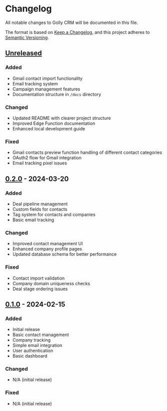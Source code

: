 # Changelog

All notable changes to Golly CRM will be documented in this file.

The format is based on [Keep a Changelog](https://keepachangelog.com/en/1.0.0/),
and this project adheres to [Semantic Versioning](https://semver.org/spec/v2.0.0.html).

## [Unreleased]

### Added
- Gmail contact import functionality
- Email tracking system
- Campaign management features
- Documentation structure in `/docs` directory

### Changed
- Updated README with clearer project structure
- Improved Edge Function documentation
- Enhanced local development guide

### Fixed
- Gmail contacts preview function handling of different contact categories
- OAuth2 flow for Gmail integration
- Email tracking pixel issues

## [0.2.0] - 2024-03-20

### Added
- Deal pipeline management
- Custom fields for contacts
- Tag system for contacts and companies
- Basic email tracking

### Changed
- Improved contact management UI
- Enhanced company profile pages
- Updated database schema for better performance

### Fixed
- Contact import validation
- Company domain uniqueness checks
- Deal stage ordering issues

## [0.1.0] - 2024-02-15

### Added
- Initial release
- Basic contact management
- Company tracking
- Simple email integration
- User authentication
- Basic dashboard

### Changed
- N/A (initial release)

### Fixed
- N/A (initial release)

[Unreleased]: https://github.com/yourusername/golly-crm/compare/v0.2.0...HEAD
[0.2.0]: https://github.com/yourusername/golly-crm/compare/v0.1.0...v0.2.0
[0.1.0]: https://github.com/yourusername/golly-crm/releases/tag/v0.1.0 